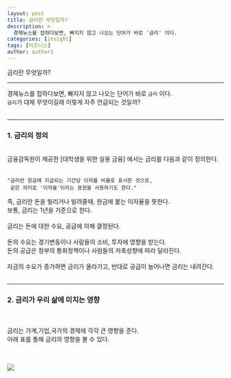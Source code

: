 ```yaml
---
layout: post
title: 금리란 무엇일까?
description: >
  경제뉴스를 접하다보면, 빠지지 않고 나오는 단어가 바로 '금리' 이다.
categories: [insight]
tags: [비즈니스]
author: author1
---
```


금리란 무엇일까? <br>

---

경제뉴스를 접하다보면, 빠지지 않고 나오는 단어가 바로 `금리` 이다. <br>
`금리`가 대체 무엇이길래 이렇게 자주 언급되는 것일까? 
<br><br>

---

### 1. 금리의 정의  

<br>금융감독원이 제공한 [대학생을 위한 실용 금융] 에서는 금리를 다음과 같이 정의한다. <br><br>

```
"금리란 원금에 지급되는 기간당 이자를 비율로 표시한 것으로, 
 같은 의미로 '이자율'이라는 표현을 사용하기도 한다."

``` 

즉, 금리란 돈을 빌리거나 빌려줄때, 원금에 붙는 이자율을 뜻한다. <br>
보통, 금리는 1년을 기준으로 한다.<br><br>금리는 돈에 대한 수요, 공급에 의해 결정된다.<br><br>돈의 수요는 경기변동이나 사람들의 소비, 투자에 영향을 받는다.<br> 돈의 공급은 정부의 통화정책이나 사람들의 저축성향에 따라 달라진다.<br><br>자금의 수요가 증가하면 금리가 올라가고,
반대로 공급이 늘어나면 금리는 내려간다.<br><br>

---

### 2. 금리가 우리 삶에 미치는 영향

<br><br>금리는 가계,기업,국가의 경제에 각각 큰 영향을 준다.<br>아래 표를 통해 금리의 영향을 볼 수 있다. <br><br><br>

![](https://images.velog.io/images/datata29/post/fd05463e-c596-4546-af00-c38bbdc51d08/KakaoTalk_Photo_2021-01-13-15-11-42.png)